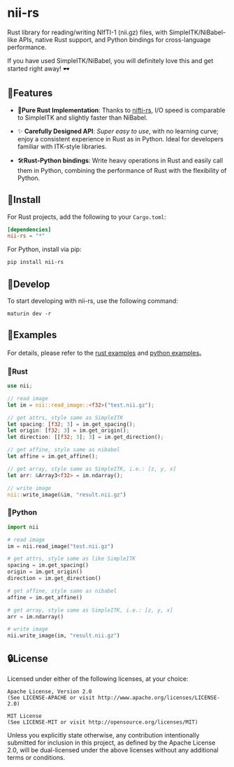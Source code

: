 # nii-rs

Rust library for reading/writing NIfTI-1 (nii.gz) files, with SimpleITK/NiBabel-like APIs, native Rust support, and Python bindings for cross-language performance.

If you have used SimpleITK/NiBabel, you will definitely love this and get started right away! 🕶

## 🎨Features

- 🚀**Pure Rust Implementation**: Thanks to [nifti-rs](https://github.com/Enet4/nifti-rs), I/O speed is comparable to SimpleITK and slightly faster than NiBabel.

- ✨ **Carefully Designed API**: _Super easy to use_, with no learning curve; enjoy a consistent experience in Rust as in Python. Ideal for developers familiar with ITK-style libraries.

- 🛠️**Rust-Python bindings**: Write heavy operations in Rust and easily call them in Python, combining the performance of Rust with the flexibility of Python.

## 🔨Install

For Rust projects, add the following to your `Cargo.toml`:

```toml
[dependencies]
nii-rs = "*"
```

For Python, install via pip:

```sh
pip install nii-rs
```

## 🥒Develop

To start developing with nii-rs, use the following command:

`maturin dev -r`

## 📘Examples

For details, please refer to the [rust examples](examples/tutorial.rs) and [python examples](examples/tutorial.py)。

### 🦀Rust

```rust
use nii;

// read image
let im = nii::read_image::<f32>("test.nii.gz");

// get attrs, style same as SimpleITK
let spacing: [f32; 3] = im.get_spacing();
let origin: [f32; 3] = im.get_origin();
let direction: [[f32; 3]; 3] = im.get_direction();

// get affine, style same as nibabel
let affine = im.get_affine();

// get array, style same as SimpleITK, i.e.: [z, y, x]
let arr: &Array3<f32> = im.ndarray();

// write image
nii::write_image(&im, "result.nii.gz")
```

### 🐍Python

```python
import nii

# read image
im = nii.read_image("test.nii.gz")

# get attrs, style same as like SimpleITK
spacing = im.get_spacing()
origin = im.get_origin()
direction = im.get_direction()

# get affine, style same as nibabel
affine = im.get_affine()

# get array, style same as SimpleITK, i.e.: [z, y, x]
arr = im.ndarray()

# write image
nii.write_image(im, "result.nii.gz")
```

## 🔒License

Licensed under either of the following licenses, at your choice:

    Apache License, Version 2.0
    (See LICENSE-APACHE or visit http://www.apache.org/licenses/LICENSE-2.0)

    MIT License
    (See LICENSE-MIT or visit http://opensource.org/licenses/MIT)

Unless you explicitly state otherwise, any contribution intentionally submitted for inclusion in this project, as defined by the Apache License 2.0, will be dual-licensed under the above licenses without any additional terms or conditions.
